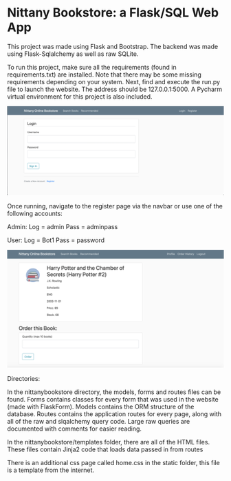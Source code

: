 
<h1> Nittany Bookstore: a Flask/SQL Web App </h1>


This project was made using Flask and Bootstrap. The backend was made using Flask-Sqlalchemy as well as raw SQLite. 

To run this project, make sure all the requirements (found in requirements.txt) are installed. Note that there may be some missing requirements depending on your system.
Next, find and execute the run.py file to launch the website. The address should be 127.0.0.1:5000. A Pycharm virtual environment for this project is also included.

![Loginpage](/res/loginpage.png)

Once running, navigate to the register page via the navbar or use one of the following accounts:

Admin:
Log = admin
Pass = adminpass

User:
Log = Bot1
Pass = password


![bookexample](/res/bookexample.png)

Directories:

In the nittanybookstore directory, the models, forms and routes files can be found. Forms contains classes for every form that was used in the website (made with FlaskForm). Models contains the ORM structure of the database. Routes contains the application routes for every page, along with all of the raw and slqalchemy query code. Large raw queries are documented with comments for easier reading.

In the nittanybookstore/templates folder, there are all of the HTML files. These files contain Jinja2 code that loads data passed in from routes

There is an additional css page called home.css in the static folder, this file is a template from the internet.
